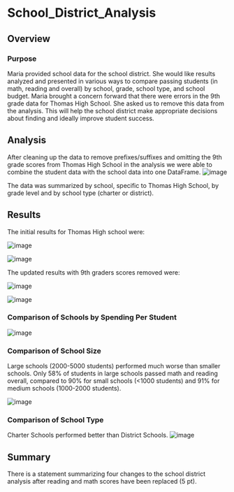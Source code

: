 # School_District_Analysis

## Overview

### Purpose
Maria provided school data for the school district. She would like results analyzed and presented in various ways to compare passing students (in math, reading and overall) by school, grade, school type, and school budget. Maria brought a concern forward that there were errors in the 9th grade data for Thomas High School. She asked us to remove this data from the analysis. This will help the school district make appropriate decisions about finding and ideally improve student success.


## Analysis

After cleaning up the data to remove prefixes/suffixes and omitting the 9th grade scores from Thomas High School in the analysis we were able to combine the student data with the school data into one DataFrame.
![image](https://user-images.githubusercontent.com/95710184/150044874-7fa3a392-5207-4943-b8f4-105feac76cf6.png)

The data was summarized by school, specific to Thomas High School, by grade level and by school type (charter or district). 



## Results
The initial results for Thomas High school were:

![image](https://user-images.githubusercontent.com/95710184/150046003-b53d4a5e-1058-4273-ac75-551c4a26918b.png)

![image](https://user-images.githubusercontent.com/95710184/150045865-2c3966c0-7b6d-4538-90ea-f85d8a497667.png)

The updated results with 9th graders scores removed were:

![image](https://user-images.githubusercontent.com/95710184/150047449-74df66fa-7d1c-446d-bf7a-48f00d036618.png)

![image](https://user-images.githubusercontent.com/95710184/150135428-169f44b4-3414-426f-a25a-6d26dd3b0d42.png)



### Comparison of Schools by Spending Per Student

![image](https://user-images.githubusercontent.com/95710184/150049030-c5ec0294-fa52-4b8a-840f-7af22d1207cc.png)


### Comparison of School Size
Large schools (2000-5000 students) performed much worse than smaller schools. Only 58% of students in large schools passed math and reading overall, compared to 90% for small schools (<1000 students) and 91% for medium schools (1000-2000 students).

![image](https://user-images.githubusercontent.com/95710184/150048818-ced0ac09-d880-42a3-85d5-342a918bbbe6.png)

### Comparison of School Type
Charter Schools performed better than District Schools.
![image](https://user-images.githubusercontent.com/95710184/150048420-5d104b08-4913-4e08-af2f-e042a11dc26b.png)



## Summary
There is a statement summarizing four changes to the school district analysis after reading and math scores have been replaced (5 pt).
